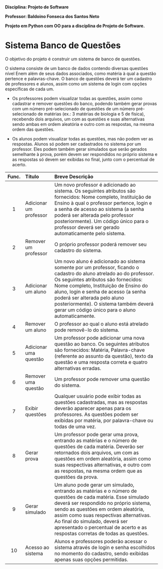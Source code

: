 **Disciplina: Projeto de Software**

**Professor: Baldoino Fonseca dos Santos Neto**

**Projeto em Python com OO para a disciplina de Projeto de Software.**


# Sistema Banco de Questões

O objetivo do projeto é construir um sistema de banco de questões.

O sistema consiste de um banco de dados contendo diversas questões nível Enem além de seus dados associados, como matéria à qual a questão pertence e palavras-chave. O banco de questões deverá ter um cadastro de professores e alunos, assim como um sistema de login com opções específicas de cada um.

- Os professores podem visualizar todas as questões, assim como cadastrar e remover questões do banco, podendo também gerar provas com um número pré-selecionado de questões de um número pré-selecionado de matérias (ex.: 3 matérias de biologia e 5 de física), recebendo dois arquivos, um com as questões e suas alternativas sendo ambas em ordem aleatória e outro com as respostas, na mesma ordem das questões.

- Os alunos podem visualizar todas as questões, mas não podem ver as respostas. Alunos só podem ser cadastrados no sistema por um professor. Eles podem também gerar simulados que serão gerados semelhante à prova, porém devem ser respondidos no próprio sistema e as respostas só devem ser exibidas no final, junto com o percentual de acerto.


Func. | Título           | Breve Descrição
:------:|:--------|:-----------------
1 | Adicionar um professor | Um novo professor é adicionado ao sistema. Os seguintes atributos são fornecidos: Nome completo, Instituição de Ensino à qual o professor pertence, login e a senha de acesso ao sistema (a senha poderá ser alterada pelo professor posteriormente). Um código único para o professor deverá ser gerado automaticamente pelo sistema.
2 | Remover um professor | O próprio professor poderá remover seu cadastro do sistema.
3 | Adicionar um aluno | Um novo aluno é adicionado ao sistema somente por um professor, ficando o cadastro do aluno atrelado ao do professor. Os seguintes atributos são fornecidos: Nome completo, Instituição de Ensino do aluno, login e senha de acesso (a senha poderá ser alterada pelo aluno posteriormente). O sistema também deverá gerar um código único para o aluno automaticamente.
4 | Remover um aluno | O professor ao qual o aluno está atrelado pode removê-lo do sistema.
5 | Adicionar uma questão | Um professor pode adicionar uma nova questão ao banco. Os seguintes atributos são fornecidos: Matéria, Palavra-chave (referente ao assunto da questão), texto da questão e uma resposta correta e quatro alternativas erradas.
6 | Remover uma questão | Um professor pode remover uma questão do sistema.
7 | Exibir questões | Qualquer usuário pode exibir todas as questões cadastradas, mas as respostas deverão aparecer apenas para os professores. As questões podem ser exibidas por matéria, por palavra-chave ou todas de uma vez.
8 | Gerar prova | Um professor pode gerar uma prova, entrando as matérias e o número de questões de cada matéria. Deverão ser retornados dois arquivos, um com as questões em ordem aleatória, assim como suas respectivas alternativas, e outro com as respostas, na mesma ordem que as questões da prova.
9 | Gerar simulado | Um aluno pode gerar um simulado, entrando as matérias e o número de questões de cada matéria. Esse simulado deverá ser respondido no próprio sistema, sendo as questões em ordem aleatória, assim como suas respectivas alternativas. Ao final do simulado, deverá ser apresentado o percentual de acerto e as respostas corretas de todas as questões.
10 | Acesso ao sistema | Alunos e professores poderão acessar o sistema através de login e senha escolhidos no momento do cadastro, sendo exibidas apenas suas opções permitidas.


